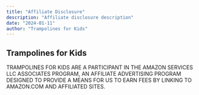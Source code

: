 ```yaml
---
title: "Affiliate Disclosure"
description: "Affiliate disclosure description"
date: "2024-01-11"
author: "Trampolines for Kids"
---
```


## Trampolines for Kids

TRAMPOLINES FOR KIDS ARE A PARTICIPANT IN THE AMAZON SERVICES LLC ASSOCIATES PROGRAM, AN AFFILIATE ADVERTISING PROGRAM DESIGNED TO PROVIDE A MEANS FOR US TO EARN FEES BY LINKING TO AMAZON.COM AND AFFILIATED SITES.
